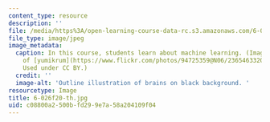 ```yaml
---
content_type: resource
description: ''
file: /media/https%3A/open-learning-course-data-rc.s3.amazonaws.com/6-036-introduction-to-machine-learning-fall-2020/c08800a2500bfd299e7a58a204109f04_6-026f20-th.jpg
file_type: image/jpeg
image_metadata:
  caption: In this course, students learn about machine learning. (Image courtesy
    of [yumikrum](https://www.flickr.com/photos/94725359@N06/23654633206/) on Flickr.
    Used under CC BY.)
  credit: ''
  image-alt: 'Outline illustration of brains on black background. '
resourcetype: Image
title: 6-026f20-th.jpg
uid: c08800a2-500b-fd29-9e7a-58a204109f04
---
```

